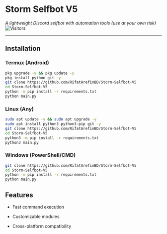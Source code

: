 # Storm Selfbot V5  
*A lightweight Discord selfbot with automation tools (use at your own risk)* 
![Visitors](https://visitor-badge.laobi.icu/badge?page_id=RifatArefinBD.Storm-Selfbot-V5)

---

## **Installation**  

### **Termux (Android)**  
```bash
pkg upgrade -y && pkg update -y  
pkg install python git -y  
git clone https://github.com/RifatArefinBD/Storm-Selfbot-V5  
cd Storm-Selfbot-V5  
python -m pip install -r requirements.txt  
python main.py
```

### **Linux (Any)**
```bash
sudo apt update -y && sudo apt upgrade -y  
sudo apt install python3 python3-pip git -y  
git clone https://github.com/RifatArefinBD/Storm-Selfbot-V5  
cd Storm-Selfbot-V5  
python3 -m pip install -r requirements.txt  
python3 main.py
```

### **Windows (PowerShell/CMD)**
```bash
git clone https://github.com/RifatArefinBD/Storm-Selfbot-V5  
cd Storm-Selfbot-V5  
python -m pip install -r requirements.txt  
python main.py
```

## **Features**
* Fast command execution

* Customizable modules

* Cross-platform compatibility
